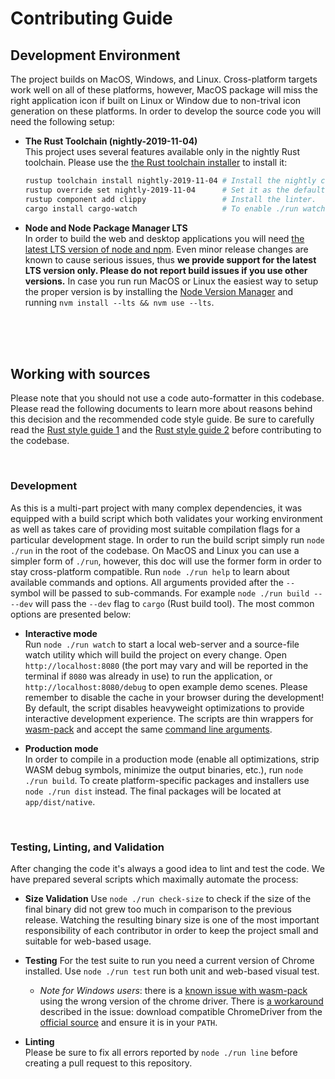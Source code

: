 # Contributing Guide

## Development Environment
The project builds on MacOS, Windows, and Linux. Cross-platform targets work well on all of these 
platforms, however, MacOS package will miss the right application icon if built on Linux or Window
due to non-trival icon generation on these platforms. In order to develop the source code you will 
need the following setup:

- **The Rust Toolchain (nightly-2019-11-04)**  
  This project uses several features available only in the nightly Rust toolchain.
  Please use the [the Rust toolchain installer](https://rustup.rs) to install it:

  ```bash
  rustup toolchain install nightly-2019-11-04 # Install the nightly channel.
  rustup override set nightly-2019-11-04      # Set it as the default toolchain for this folder.
  rustup component add clippy                 # Install the linter.
  cargo install cargo-watch                   # To enable ./run watch utility
  ```

- **Node and Node Package Manager LTS**  
  In order to build the web and desktop applications you will need 
  [the latest LTS version of node and npm](https://nodejs.org/en/download). Even minor release 
  changes are known to cause serious issues, thus **we provide support for the latest LTS version only.
  Please do not report build issues if you use other versions.** In case you run run MacOS or Linux 
  the easiest way to setup the proper version is by installing the 
  [Node Version Manager](https://github.com/nvm-sh/nvm) and running `nvm install --lts && nvm use --lts`.

<br/>
<br/>
<br/>

## Working with sources
Please note that you should not use a code auto-formatter in this codebase. Please read the following
documents to learn more about reasons behind this decision and the recommended code style guide. 
Be sure to carefully read the [Rust style guide 1](https://github.com/luna/ide/blob/master/docs/style-guide.md)
and the [Rust style guide 2](https://github.com/luna/enso/blob/master/doc/rust-style-guide.md) before
contributing to the codebase.

<br/>

### Development
As this is a multi-part project with many complex dependencies, it was equipped with a build script
which both validates your working environment as well as takes care of providing most suitable 
compilation flags for a particular development stage. In order to run the build script simply run 
`node ./run` in the root of the codebase. On MacOS and Linux you can use a simpler form of `./run`, 
however, this doc will use the former form in order to stay cross-platform compatible. Run 
`node ./run help` to learn about available commands and options. All arguments provided after the 
`--` symbol will be passed to sub-commands. For example `node ./run build -- --dev` will pass the 
`--dev` flag to `cargo` (Rust build tool). The most common options are presented below:

- **Interactive mode**  
  Run `node ./run watch` to start a local web-server and a source-file watch utility which will build 
  the project on every change. Open `http://localhost:8080` (the port may vary and will be reported in
  the terminal if `8080` was already in use) to run the application, or `http://localhost:8080/debug`
  to open example demo scenes. Please remember to disable the cache in your browser during the 
  development! By default, the script disables heavyweight optimizations to provide interactive 
  development experience. The scripts are thin wrappers for 
  [wasm-pack](https://github.com/rustwasm/wasm-pack) and accept the same 
  [command line arguments](https://rustwasm.github.io/wasm-pack/book/commands/build.html).

- **Production mode**  
  In order to compile in a production mode (enable all optimizations, strip WASM debug symbols, 
  minimize the output binaries, etc.), run `node ./run build`. To create platform-specific packages and
  installers use `node ./run dist` instead. The final packages will be located at `app/dist/native`.

<br/>

### Testing, Linting, and Validation
After changing the code it's always a good idea to lint and test the code. We have prepared several 
scripts which maximally automate the process:

- **Size Validation**
  Use `node ./run check-size` to check if the size of the final binary did not grew too much in comparison
  to the previous release. Watching the resulting binary size is one of the most important 
  responsibility of each contributor in order to keep the project small and suitable for web-based
  usage.
  
- **Testing**
  For the test suite to run you need a current version of Chrome installed.
  Use `node ./run test` run both unit and web-based visual test.
  
  - *Note for Windows users*:
    there is a [known issue with wasm-pack](https://github.com/rustwasm/wasm-pack/issues/611) using the
    wrong version of the chrome driver. There is
    [a workaround](https://github.com/rustwasm/wasm-pack/issues/611#issuecomment-522093207) described in 
    the issue: download compatible ChromeDriver from the [official source](https://chromedriver.chromium.org/downloads) and ensure it is in your `PATH`.
  
- **Linting**  
  Please be sure to fix all errors reported by `node ./run line` before creating a pull request to 
  this repository.
  
